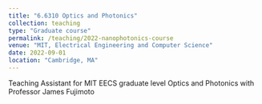 ```yaml
---
title: "6.6310 Optics and Photonics"
collection: teaching
type: "Graduate course"
permalink: /teaching/2022-nanophotonics-course
venue: "MIT, Electrical Engineering and Computer Science"
date: 2022-09-01
location: "Cambridge, MA"
---
```


Teaching Assistant for MIT EECS graduate level Optics and Photonics with Professor James Fujimoto
